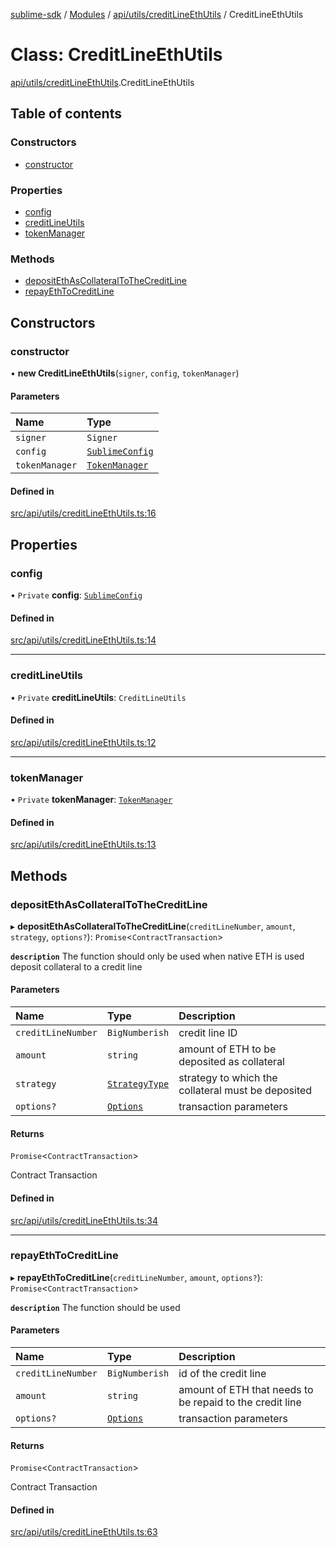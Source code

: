 [sublime-sdk](../README.md) / [Modules](../modules.md) / [api/utils/creditLineEthUtils](../modules/api_utils_creditLineEthUtils.md) / CreditLineEthUtils

# Class: CreditLineEthUtils

[api/utils/creditLineEthUtils](../modules/api_utils_creditLineEthUtils.md).CreditLineEthUtils

## Table of contents

### Constructors

- [constructor](api_utils_creditLineEthUtils.CreditLineEthUtils.md#constructor)

### Properties

- [config](api_utils_creditLineEthUtils.CreditLineEthUtils.md#config)
- [creditLineUtils](api_utils_creditLineEthUtils.CreditLineEthUtils.md#creditlineutils)
- [tokenManager](api_utils_creditLineEthUtils.CreditLineEthUtils.md#tokenmanager)

### Methods

- [depositEthAsCollateralToTheCreditLine](api_utils_creditLineEthUtils.CreditLineEthUtils.md#depositethascollateraltothecreditline)
- [repayEthToCreditLine](api_utils_creditLineEthUtils.CreditLineEthUtils.md#repayethtocreditline)

## Constructors

### constructor

• **new CreditLineEthUtils**(`signer`, `config`, `tokenManager`)

#### Parameters

| Name | Type |
| :------ | :------ |
| `signer` | `Signer` |
| `config` | [`SublimeConfig`](../interfaces/types_sublimeConfig.SublimeConfig.md) |
| `tokenManager` | [`TokenManager`](tokenManager.TokenManager.md) |

#### Defined in

[src/api/utils/creditLineEthUtils.ts:16](https://github.com/sublime-finance/sublime-sdk/blob/9e19ccf/src/api/utils/creditLineEthUtils.ts#L16)

## Properties

### config

• `Private` **config**: [`SublimeConfig`](../interfaces/types_sublimeConfig.SublimeConfig.md)

#### Defined in

[src/api/utils/creditLineEthUtils.ts:14](https://github.com/sublime-finance/sublime-sdk/blob/9e19ccf/src/api/utils/creditLineEthUtils.ts#L14)

___

### creditLineUtils

• `Private` **creditLineUtils**: `CreditLineUtils`

#### Defined in

[src/api/utils/creditLineEthUtils.ts:12](https://github.com/sublime-finance/sublime-sdk/blob/9e19ccf/src/api/utils/creditLineEthUtils.ts#L12)

___

### tokenManager

• `Private` **tokenManager**: [`TokenManager`](tokenManager.TokenManager.md)

#### Defined in

[src/api/utils/creditLineEthUtils.ts:13](https://github.com/sublime-finance/sublime-sdk/blob/9e19ccf/src/api/utils/creditLineEthUtils.ts#L13)

## Methods

### depositEthAsCollateralToTheCreditLine

▸ **depositEthAsCollateralToTheCreditLine**(`creditLineNumber`, `amount`, `strategy`, `options?`): `Promise`<`ContractTransaction`\>

**`description`** The function should only be used when native ETH is used deposit collateral to a credit line

#### Parameters

| Name | Type | Description |
| :------ | :------ | :------ |
| `creditLineNumber` | `BigNumberish` | credit line ID |
| `amount` | `string` | amount of ETH to be deposited as collateral |
| `strategy` | [`StrategyType`](../enums/types_Types.StrategyType.md) | strategy to which the collateral must be deposited |
| `options?` | [`Options`](../interfaces/types_Types.Options.md) | transaction parameters |

#### Returns

`Promise`<`ContractTransaction`\>

Contract Transaction

#### Defined in

[src/api/utils/creditLineEthUtils.ts:34](https://github.com/sublime-finance/sublime-sdk/blob/9e19ccf/src/api/utils/creditLineEthUtils.ts#L34)

___

### repayEthToCreditLine

▸ **repayEthToCreditLine**(`creditLineNumber`, `amount`, `options?`): `Promise`<`ContractTransaction`\>

**`description`** The function should be used

#### Parameters

| Name | Type | Description |
| :------ | :------ | :------ |
| `creditLineNumber` | `BigNumberish` | id of the credit line |
| `amount` | `string` | amount of ETH that needs to be repaid to the credit line |
| `options?` | [`Options`](../interfaces/types_Types.Options.md) | transaction parameters |

#### Returns

`Promise`<`ContractTransaction`\>

Contract Transaction

#### Defined in

[src/api/utils/creditLineEthUtils.ts:63](https://github.com/sublime-finance/sublime-sdk/blob/9e19ccf/src/api/utils/creditLineEthUtils.ts#L63)
